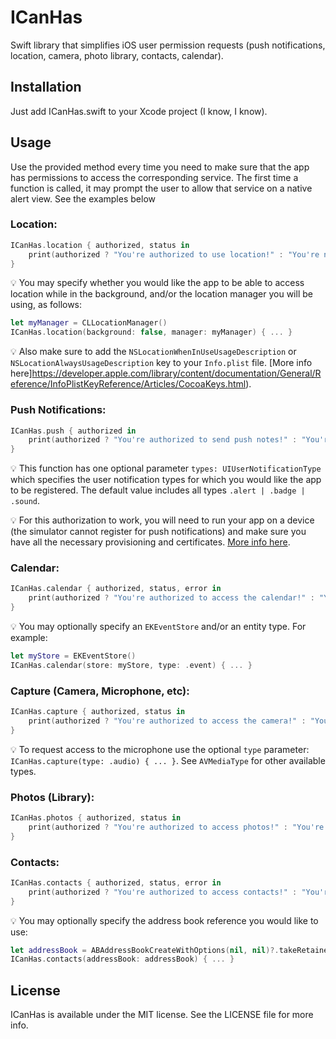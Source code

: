 # ICanHas
Swift library that simplifies iOS user permission requests (push notifications, location, camera, photo library, contacts, calendar).

## Installation

Just add ICanHas.swift to your Xcode project (I know, I know).

## Usage

Use the provided method every time you need to make sure that the app has permissions to access the corresponding service. The first time a function is called, it may prompt the user to allow that service on a native alert view. See the examples below

### Location:
```swift
ICanHas.location { authorized, status in
    print(authorized ? "You're authorized to use location!" : "You're not authorized to use location!")
}
```
💡 You may specify whether you would like the app to be able to access location while in the background, and/or the location manager you will be using, as follows:
```swift
let myManager = CLLocationManager()
ICanHas.location(background: false, manager: myManager) { ... }
```
💡 Also make sure to add the `NSLocationWhenInUseUsageDescription` or `NSLocationAlwaysUsageDescription` key to your `Info.plist` file. [More info here]https://developer.apple.com/library/content/documentation/General/Reference/InfoPlistKeyReference/Articles/CocoaKeys.html).

### Push Notifications:
```swift
ICanHas.push { authorized in
    print(authorized ? "You're authorized to send push notes!" : "You're not authorized to send push notes!")
}
```
💡 This function has one optional parameter `types: UIUserNotificationType` which specifies the user notification types for which you would like the app to be registered. The default value includes all types `.alert | .badge | .sound`.

💡 For this authorization to work, you will need to run your app on a device (the simulator cannot register for push notifications) and make sure you have all the necessary provisioning and certificates. [More info here](http://help.apple.com/xcode/mac/current/#/dev11b059073).


### Calendar:
```swift
ICanHas.calendar { authorized, status, error in
    print(authorized ? "You're authorized to access the calendar!" : "You're not authorized to access the calendar!")
}
```
💡 You may optionally specify an `EKEventStore` and/or an entity type. For example:
```swift
let myStore = EKEventStore()
ICanHas.calendar(store: myStore, type: .event) { ... }
```

### Capture (Camera, Microphone, etc):
```swift
ICanHas.capture { authorized, status in
    print(authorized ? "You're authorized to access the camera!" : "You're not authorized to access the camera!")
}
```
💡 To request access to the microphone use the optional `type` parameter: `ICanHas.capture(type: .audio) { ... }`. See `AVMediaType` for other available types.

### Photos (Library):
```swift
ICanHas.photos { authorized, status in
    print(authorized ? "You're authorized to access photos!" : "You're not authorized to access photos!")
}
```

### Contacts:
```swift
ICanHas.contacts { authorized, status, error in
    print(authorized ? "You're authorized to access contacts!" : "You're not authorized to access contacts!")
}
```
💡 You may optionally specify the address book reference you would like to use:
```swift
let addressBook = ABAddressBookCreateWithOptions(nil, nil)?.takeRetainedValue()
ICanHas.contacts(addressBook: addressBook) { ... }
```

## License

ICanHas is available under the MIT license. See the LICENSE file for more info.

